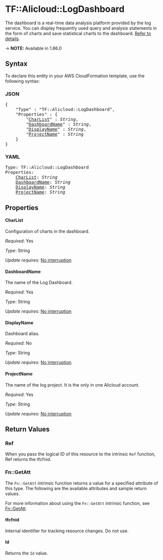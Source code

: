 # TF::Alicloud::LogDashboard

The dashboard is a real-time data analysis platform provided by the log service. You can display frequently used query and analysis statements in the form of charts and save statistical charts to the dashboard.
[Refer to details](https://www.alibabacloud.com/help/doc-detail/102530.htm).

-> **NOTE:** Available in 1.86.0

## Syntax

To declare this entity in your AWS CloudFormation template, use the following syntax:

### JSON

<pre>
{
    "Type" : "TF::Alicloud::LogDashboard",
    "Properties" : {
        "<a href="#charlist" title="CharList">CharList</a>" : <i>String</i>,
        "<a href="#dashboardname" title="DashboardName">DashboardName</a>" : <i>String</i>,
        "<a href="#displayname" title="DisplayName">DisplayName</a>" : <i>String</i>,
        "<a href="#projectname" title="ProjectName">ProjectName</a>" : <i>String</i>
    }
}
</pre>

### YAML

<pre>
Type: TF::Alicloud::LogDashboard
Properties:
    <a href="#charlist" title="CharList">CharList</a>: <i>String</i>
    <a href="#dashboardname" title="DashboardName">DashboardName</a>: <i>String</i>
    <a href="#displayname" title="DisplayName">DisplayName</a>: <i>String</i>
    <a href="#projectname" title="ProjectName">ProjectName</a>: <i>String</i>
</pre>

## Properties

#### CharList

Configuration of charts in the dashboard.

_Required_: Yes

_Type_: String

_Update requires_: [No interruption](https://docs.aws.amazon.com/AWSCloudFormation/latest/UserGuide/using-cfn-updating-stacks-update-behaviors.html#update-no-interrupt)

#### DashboardName

The name of the Log Dashboard.

_Required_: Yes

_Type_: String

_Update requires_: [No interruption](https://docs.aws.amazon.com/AWSCloudFormation/latest/UserGuide/using-cfn-updating-stacks-update-behaviors.html#update-no-interrupt)

#### DisplayName

Dashboard alias.

_Required_: No

_Type_: String

_Update requires_: [No interruption](https://docs.aws.amazon.com/AWSCloudFormation/latest/UserGuide/using-cfn-updating-stacks-update-behaviors.html#update-no-interrupt)

#### ProjectName

The name of the log project. It is the only in one Alicloud account.

_Required_: Yes

_Type_: String

_Update requires_: [No interruption](https://docs.aws.amazon.com/AWSCloudFormation/latest/UserGuide/using-cfn-updating-stacks-update-behaviors.html#update-no-interrupt)

## Return Values

### Ref

When you pass the logical ID of this resource to the intrinsic `Ref` function, Ref returns the tfcfnid.

### Fn::GetAtt

The `Fn::GetAtt` intrinsic function returns a value for a specified attribute of this type. The following are the available attributes and sample return values.

For more information about using the `Fn::GetAtt` intrinsic function, see [Fn::GetAtt](https://docs.aws.amazon.com/AWSCloudFormation/latest/UserGuide/intrinsic-function-reference-getatt.html).

#### tfcfnid

Internal identifier for tracking resource changes. Do not use.

#### Id

Returns the <code>Id</code> value.

